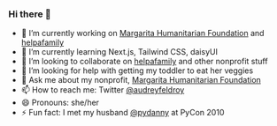 ### Hi there 👋

- 🔭 I’m currently working on [Margarita Humanitarian Foundation](https://www.margaritahumanitarian.org/) and [helpafamily](https://github.com/margaritahumanitarian/helpafamily)
- 🌱 I’m currently learning Next.js, Tailwind CSS, daisyUI
- 👯 I’m looking to collaborate on [helpafamily](https://github.com/margaritahumanitarian/helpafamily) and other nonprofit stuff
- 🤔 I’m looking for help with getting my toddler to eat her veggies
- 💬 Ask me about my nonprofit, [Margarita Humanitarian Foundation](https://www.margaritahumanitarian.org/)
- 📫 How to reach me: Twitter [@audreyfeldroy](https://twitter.com/audreyfeldroy)
- 😄 Pronouns: she/her
- ⚡ Fun fact: I met my husband [@pydanny](https://github.com/pydanny/) at PyCon 2010
